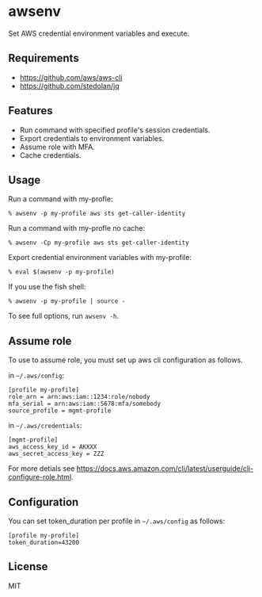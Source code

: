 # awsenv

Set AWS credential environment variables and execute.

## Requirements

- https://github.com/aws/aws-cli
- https://github.com/stedolan/jq


## Features

- Run command with specified profile's session credentials.
- Export credentials to environment variables.
- Assume role with MFA.
- Cache credentials.

## Usage


Run a command with my-profle:

```
% awsenv -p my-profile aws sts get-caller-identity
```

Run a command with my-profle no cache:

```
% awsenv -Cp my-profile aws sts get-caller-identity
```

Export credential environment variables with my-profile:

```
% eval $(awsenv -p my-profile)
```

If you use the fish shell:

```
% awsenv -p my-profile | source -
```

To see full options, run `awsenv -h`.


## Assume role

To use to assume role, you must set up aws cli configuration as follows.


in `~/.aws/config`:


```
[profile my-profile]
role_arn = arn:aws:iam::1234:role/nobody
mfa_serial = arn:aws:iam::5678:mfa/somebody
source_profile = mgmt-profile
```

in `~/.aws/credentials`:

```
[mgmt-profile]
aws_access_key_id = AKXXX
aws_secret_access_key = ZZZ
```

For more detials see https://docs.aws.amazon.com/cli/latest/userguide/cli-configure-role.html.


## Configuration

You can set token_duration per profile in `~/.aws/config` as follows:

```
[profile my-profile]
token_duration=43200
```


## License

MIT
